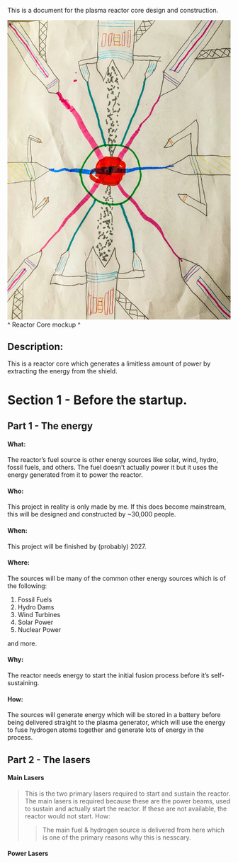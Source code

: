 This is a document for the plasma reactor core design and construction.

![Reactor Core](/image/pcore.jpeg "Reactor Core")
^ Reactor Core mockup ^

## Description:

This is a reactor core which generates a limitless amount of power by extracting the energy from the shield.

# Section 1 - Before the startup.
## Part 1 - The energy
#### What:

The reactor’s fuel source is other energy sources like solar, wind, hydro, fossil fuels, and others. The fuel doesn’t actually power it but it uses the energy generated from it to power the reactor.

#### Who:

This project in reality is only made by me.
If this does become mainstream, this will be designed and constructed by ~30,000 people.

#### When:

This project will be finished by (probably) 2027.

#### Where:

The sources will be many of the common other energy sources which is of the following:
1. Fossil Fuels
1. Hydro Dams
1. Wind Turbines
1. Solar Power
1. Nuclear Power

and more.

#### Why:

The reactor needs energy to start the initial fusion process before it’s self-sustaining.

#### How:
The sources will generate energy which will be stored in a battery before being delivered straight to the plasma generator, which will use the energy to fuse hydrogen atoms together and generate lots of energy in the process.

## Part 2 - The lasers

#### Main Lasers
>This is the two primary lasers required to start and sustain the reactor.
>The main lasers is required because these are the power beams, used to sustain and actually start the reactor.
>If these are not available, the reactor would not start.
>How:
>>The main fuel & hydrogen source is delivered from here which is one of the primary reasons why this is nesscary.

#### Power Lasers
>